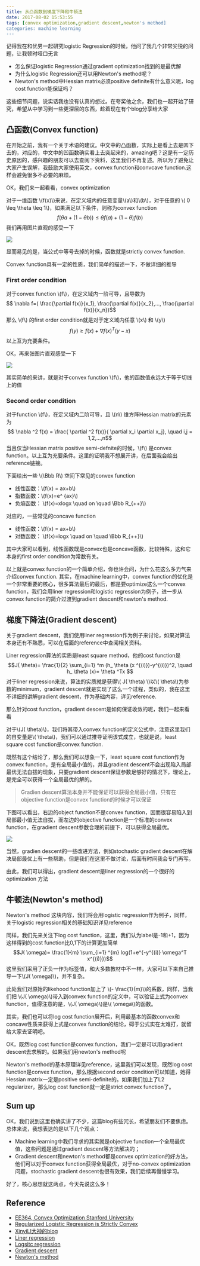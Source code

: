 ```yaml
---
title: 从凸函数到梯度下降和牛顿法
date: 2017-08-02 15:53:55
tags: [convex optimization,gradient descent,newton's method]
categories: machine learning
---
```

<script type="text/javascript" src="http://cdn.mathjax.org/mathjax/latest/MathJax.js?config=default"></script>
记得我在和优男一起研究logistic Regression的时候，他问了我几个非常尖锐的问题，让我顿时哑口无言
* 怎么保证logistic Regression通过gradient optimization找到的是最优解
* 为什么logistic Regression还可以用Newton's method呢？
* Newton's method中Hessian matrix必须positive definite有什么意义呢，log cost function能保证吗？

这些细节问题，说实话我也没有认真的想过。在夸奖他之余，我们也一起开始了研究，希望从中学习到一些更深层的东西，趁着现在有个blog分享给大家
<!--more-->

## 凸函数(Convex function)
在开始之前，我有一个关于术语的建议。中文中的凸函数，实际上是看上去是凹下去的，对应的，中文中的凹函数确实看上去突起来的，amazing吧？这是有一定历史原因的，感兴趣的朋友可以去查阅下资料，这里我们不再复述。所以为了避免让大家产生误解，我鼓励大家使用英文，convex function和convcave function.这样会避免很多不必要的麻烦。

OK，我们来一起看看，convex optimization	

对于一维函数 \\(f(x)\\)来说，在定义域内的任意变量\\(a\\)和\\(b\\)，对于任意的 \\( 0 \leq \theta \leq 1\\)，如果满足以下条件，则称为convex function
$$f(\theta a+(1-\theta b)) \leq \theta f(a) + (1- \theta)f(b)$$
我们再用图片直观的感受一下

![](http://otmy7guvn.bkt.clouddn.com/blog/1/1-1.png) 

显而易见的是，当公式中等号去掉的时候，函数就是strictly convex function.

Convex function具有一定的性质，我们简单的描述一下，不做详细的推导

### First order condition
对于convex function \\(f\\)，在定义域内一阶可导，且导数为
$$ 	\nabla f=( \frac{\partial f(x)}{x_1}, \frac{\partial f(x)}{x_2},...,  \frac{\partial f(x)}{x_n})$$
那么 \\(f\\) 的first order condition就是对于定义域内任意 \\(x\\) 和 \\(y\\)
$$ f(y) \geq f(x) + \nabla f(x)^T (y - x)$$
以上互为充要条件。

OK，再来张图片直观感受一下

![](http://otmy7guvn.bkt.clouddn.com/blog/1/1-2.png) 

其实简单的来讲，就是对于convex function \\(f\\)，他的函数值永远大于等于切线上的值

### Second order condition
对于function \\(f\\)，在定义域内二阶可导，且 \\(n\\) 维方阵Hessian matrix的元素为
$$ \nabla ^2 f(x) = \frac{ \partial ^2 f(x)}{ \partial x_i \partial x_j}, \quad i,j = 1,2,...,n$$
当且仅当Hessian matrix positive semi-defnite的时候，\\(f\\) 是convex function。以上互为充要条件。这里的证明我不想展开讲，在后面我会给出reference链接。

下面给出一些 \\(\Bbb R\\) 空间下常见的convex function
* 线性函数：\\(f(x) = ax+b\\)
* 指数函数：\\(f(x)=e^ {ax}\\)
* 负熵函数： \\(f(x)=xlogx \quad on \quad \Bbb R_{++}\\)

对应的，一些常见的concave function
* 线性函数：\\(f(x) = ax+b\\)
* 对数函数： \\(f(x)=logx  \quad on \quad \Bbb R_{++}\\)

其中大家可以看到，线性函数既是convex也是concave函数，比较特殊，这和它本身的first order condition为常数有关。

以上就是convex function的一个简单介绍，你也许会问，为什么花这么多力气来介绍convex function. 其实，在machine learning中，convex function的优化是一个非常重要的核心，很多算法最后的最后，都是要optimize这么一个convex function，我们会用liner regression和logistic regression为例子，进一步从convex function的简介过渡到gradient descent和newton's method.

## 梯度下降法(Gradient descent)
关于gradient descent，我们使用liner regression作为例子来讨论，如果对算法本身还有不熟悉，可以在后面的reference中查阅相关资料。

Liner regression算法的实质是least square method，他的cost function是
$$J( \theta)= \frac{1}{2} \sum_{i=1} ^m (h_ \theta (x ^{(i)})-y^{(i)})^2, \quad h_ \theta (x)= \theta ^Tx $$
对于liner regression来说，算法的实质就是获得\\( J( \theta) \\)以\\( \theta\\)为参数的minimum，gradient descent就是实现了这么一个过程，类似的，我在这里不详细的讲解gradient descent，作为基础内容，详见reference. 

那么针对cost function，gradient descent是如何保证收敛的呢，我们一起来看看

对于\\(J( \theta)\\)，我们将其带入convex function的定义公式中，注意这里我们的自变量是\\( \theta\\)，我们可以通过推导证明该式成立，也就是说，least square cost function是convex function.

既然有这个结论了，那么我们可以想象一下，least square cost function作为convex function，是有全局最小值的，并且gradient descent不会出现陷入局部最优无法自拔的现象，只要gradient descent保证参数足够好的情况下，理论上，是完全可以获得一个全局最优的解的。

> Gradien descent算法本身并不能保证可以获得全局最小值，只有在objective function是convex function的时候才可以保证

下图可以看出，右边的object function不是convex function，因而很容易陷入到局部最小值无法自拔，而左边的objective function是一个标准的convex function，在gradient descent参数合理的前提下，可以获得全局最优。

![](http://otmy7guvn.bkt.clouddn.com/blog/1/1-3.png) 

当然，gradien descent的一些改进方法，例如stochastic gradient descent在解决局部最优上有一些帮助，但是我们在这里不做讨论，后面有时间我会专门再写。

由此，我们可以得出，gradient descent是liner regression的一个很好的optimization 方法

## 牛顿法(Newton's method)
Newton's method 这块内容，我们将会用logistic regression作为例子，同样，关于logistic regression相关的基础知识详见reference

同样，我们先来关注下log cost function，这里，我们认为label是-1和+1，因为这样得到的cost function比0,1下的计算更加简单
$$J( \omega)= \frac{1}{m} \sum_{i=1} ^{m} log(1+e^{-y^{(i)} \omega^T x^{(i)}})$$
这里我们采用了正负一作为标签值，和大多数教材中不一样，大家可以下来自己推导一下\\(J( \omega)\\)，并不复杂。

此处我们对原始的likehood function加上了 \\(- \frac{1}{m}\\)的系数，同样，当我们把 \\(J( \omega)\\)带入到convex function的定义中，可以验证上式为convex function，值得注意的是，\\(J( \omega)\\)是\\( \omega\\)的函数。

其实，我们也可以将log cost function展开后，利用最基本的函数convex和concave性质来获得上式是convex function的结论，碍于公式实在太难打，就留给大家去证明吧。

OK，既然log cost function是convex function，我们一定是可以用gradient descent去求解的。如果我们用newton's method呢

Newton's method的基本原理详见reference，这里我们可以发现，既然log cost function是convex function，那么根据second order condition可以知道，她得Hessian matrix一定是positive semi-definite的。如果我们加上了L2 regularizer，那么log cost function就一定是strict convex function了。

## Sum up
OK，我们说到这里也确实讲了不少，这篇blog有些冗长，希望朋友们不要焦虑。总体来说，我想表达的是以下几个观点：
* Machine learning中我们寻求的其实就是objective function一个全局最优值，这些问题是通过gradient descent等方法解决的；
* Gradient descent和newton's method都是convex optimization的好方法，他们可以对于convex function获得全局最优，对于no-convex optimization问题，stochastic gradient descent也很有效果，我们后续再慢慢学习。

好了，核心思想就这两点，今天先说这么多！

## Reference
* [EE364, Convex Optimization Stanford University](https://see.stanford.edu/materials/lsocoee364a/03ConvexFunctions.pdf)
* [Regularized Logistic Regression is Strictly Convex](http://qwone.com/~jason/writing/convexLR.pdf)
* [XinyiLI大神的blog](https://www.yangzhou301.com/2016/03/14/826442654/)
* [Liner regression](https://en.wikipedia.org/wiki/Linear_regression)
* [Logsitc regression](https://en.wikipedia.org/wiki/Logistic_regression)
* [Gradient descent](https://en.wikipedia.org/wiki/Gradient_descent)
* [Newton's method](https://en.wikipedia.org/wiki/Newton%27s_method)

